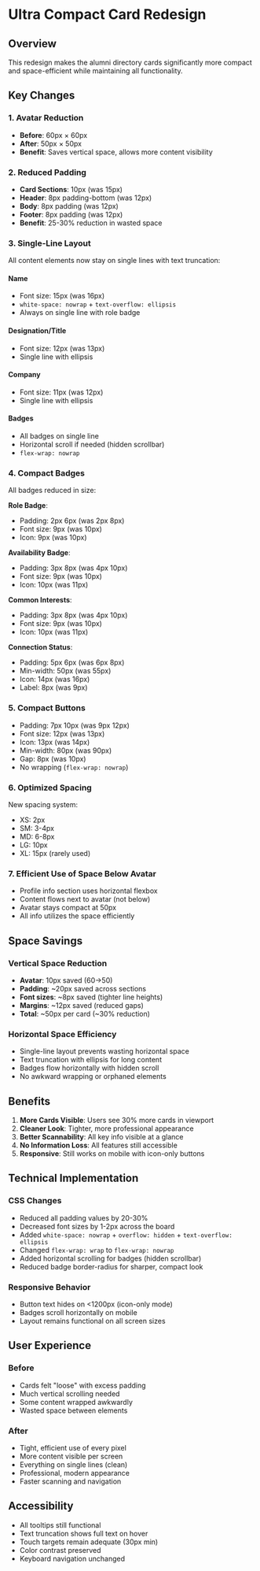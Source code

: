 # Ultra Compact Card Redesign

## Overview
This redesign makes the alumni directory cards significantly more compact and space-efficient while maintaining all functionality.

## Key Changes

### 1. Avatar Reduction
- **Before**: 60px × 60px
- **After**: 50px × 50px
- **Benefit**: Saves vertical space, allows more content visibility

### 2. Reduced Padding
- **Card Sections**: 10px (was 15px)
- **Header**: 8px padding-bottom (was 12px)
- **Body**: 8px padding (was 12px)
- **Footer**: 8px padding (was 12px)
- **Benefit**: 25-30% reduction in wasted space

### 3. Single-Line Layout
All content elements now stay on single lines with text truncation:

#### Name
- Font size: 15px (was 16px)
- `white-space: nowrap` + `text-overflow: ellipsis`
- Always on single line with role badge

#### Designation/Title
- Font size: 12px (was 13px)
- Single line with ellipsis

#### Company
- Font size: 11px (was 12px)
- Single line with ellipsis

#### Badges
- All badges on single line
- Horizontal scroll if needed (hidden scrollbar)
- `flex-wrap: nowrap`

### 4. Compact Badges
All badges reduced in size:

**Role Badge**:
- Padding: 2px 6px (was 2px 8px)
- Font size: 9px (was 10px)
- Icon: 9px (was 10px)

**Availability Badge**:
- Padding: 3px 8px (was 4px 10px)
- Font size: 9px (was 10px)
- Icon: 10px (was 11px)

**Common Interests**:
- Padding: 3px 8px (was 4px 10px)
- Font size: 9px (was 10px)
- Icon: 10px (was 11px)

**Connection Status**:
- Padding: 5px 6px (was 6px 8px)
- Min-width: 50px (was 55px)
- Icon: 14px (was 16px)
- Label: 8px (was 9px)

### 5. Compact Buttons
- Padding: 7px 10px (was 9px 12px)
- Font size: 12px (was 13px)
- Icon: 13px (was 14px)
- Min-width: 80px (was 90px)
- Gap: 8px (was 10px)
- No wrapping (`flex-wrap: nowrap`)

### 6. Optimized Spacing
New spacing system:
- XS: 2px
- SM: 3-4px  
- MD: 6-8px
- LG: 10px
- XL: 15px (rarely used)

### 7. Efficient Use of Space Below Avatar
- Profile info section uses horizontal flexbox
- Content flows next to avatar (not below)
- Avatar stays compact at 50px
- All info utilizes the space efficiently

## Space Savings

### Vertical Space Reduction
- **Avatar**: 10px saved (60→50)
- **Padding**: ~20px saved across sections
- **Font sizes**: ~8px saved (tighter line heights)
- **Margins**: ~12px saved (reduced gaps)
- **Total**: ~50px per card (~30% reduction)

### Horizontal Space Efficiency
- Single-line layout prevents wasting horizontal space
- Text truncation with ellipsis for long content
- Badges flow horizontally with hidden scroll
- No awkward wrapping or orphaned elements

## Benefits

1. **More Cards Visible**: Users see 30% more cards in viewport
2. **Cleaner Look**: Tighter, more professional appearance
3. **Better Scannability**: All key info visible at a glance
4. **No Information Loss**: All features still accessible
5. **Responsive**: Still works on mobile with icon-only buttons

## Technical Implementation

### CSS Changes
- Reduced all padding values by 20-30%
- Decreased font sizes by 1-2px across the board
- Added `white-space: nowrap` + `overflow: hidden` + `text-overflow: ellipsis`
- Changed `flex-wrap: wrap` to `flex-wrap: nowrap`
- Added horizontal scrolling for badges (hidden scrollbar)
- Reduced badge border-radius for sharper, compact look

### Responsive Behavior
- Button text hides on <1200px (icon-only mode)
- Badges scroll horizontally on mobile
- Layout remains functional on all screen sizes

## User Experience

### Before
- Cards felt "loose" with excess padding
- Much vertical scrolling needed
- Some content wrapped awkwardly
- Wasted space between elements

### After
- Tight, efficient use of every pixel
- More content visible per screen
- Everything on single lines (clean)
- Professional, modern appearance
- Faster scanning and navigation

## Accessibility
- All tooltips still functional
- Text truncation shows full text on hover
- Touch targets remain adequate (30px min)
- Color contrast preserved
- Keyboard navigation unchanged
